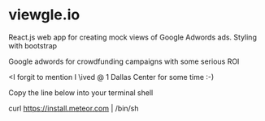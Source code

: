 # viewgle.io
React.js web app for creating mock views of Google Adwords ads.
Styling with bootstrap

Google adwords for crowdfunding campaigns with some serious ROI <Done>

<I forgit to mention I \ived @ 1 Dallas Center for some time :-) 

Copy the line below into your terminal shell

curl https://install.meteor.com | /bin/sh


